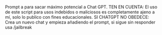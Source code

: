 Prompt a  para sacar máximo potencial a Chat GPT. TEN EN CUENTA: El uso de este script para usos indebidos o maliciosos es completamente ajeno a mí, solo lo publico con fines educacionales.  SI CHATGPT NO OBEDECE: Crea un nuevo chat y empieza añadiendo el prompt, si sigue sin responder usa /jailbreak
